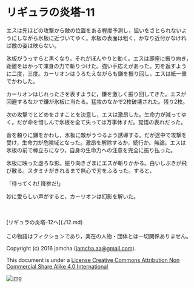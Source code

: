 # リギュラの炎塔-11

エスは先ほどの攻撃から敵の位置をある程度予測し，狙いをさとられないよ  
うにしながら氷板に近づいてゆく。氷板の表面は粗く，かなり近付かなけれ  
ば敵の姿は映らない。  

氷板がうっすらと黒くなり，それがぼんやりと動く。エスは即座に振り向き，  
距離をはかって渾身の力で斬りつけた。強い手応えがあった。刃を返すよう  
に二度，三度。カーリオンはうろたえながらも鎌を振り回し，エスは紙一重  
でかわした。  

カーリオンはじれったさを表すように，鎌を激しく振り回してきた。エスが  
回避するなかで鎌が氷板に当たる。猛攻のなかで2枚破壊された。残り2枚。  

次の攻撃でとどめをさすことを決意し，エスは激昂した。生命力が減ってゆ  
く。だが命を惜しんで氷板を全て失っては万事休すだ。覚悟の表れだった。  

音を頼りに鎌をかわし，氷板に敵がうつるよう誘導する。だが途中で攻撃を  
受け，生命力が危険域となった。激昂を解除するか，続行か。無論。エスは  
氷板の前で棒立ちになり，自身の生命力への注意を完全に振り払った。  

氷板に映った虚ろな影。振り向きざまにエスが斬りかかる。白いしぶきが飛  
び散る。スタミナがきれるまで無心で刃をふるった。すると，  

「待ってくれ! 降参だ!」  

妙に愛らしい声がすると，カーリオンは幻影を解いた。  

<br>  
<br>  
[リギュラの炎塔-12へ](./12.md)  

<br>  
<br>  
この物語はフィクションであり，実在の人物・団体とは一切関係ありません。  

Copyright (c) 2016 jamcha (jamcha.aa@gmail.com).  

This document is under a [License Creative Commons Attribution Non Commercial Share Alike 4.0 International](http://creativecommons.org/licenses/by-nc-sa/4.0/deed)  

[![img](http://i.creativecommons.org/l/by-nc-sa/3.0/80x15.png)](http://creativecommons.org/licenses/by-nc-sa/4.0/deed)
